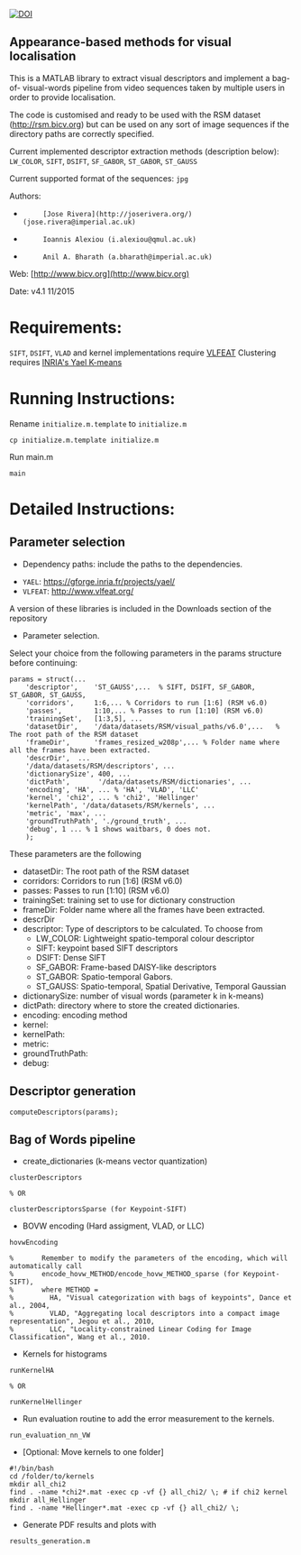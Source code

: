 [![DOI](https://zenodo.org/badge/doi/10.5281/zenodo.33762.svg)](https://zenodo.org/record/33762)
## Appearance-based methods for visual localisation

This is a MATLAB library to extract visual descriptors and implement a bag-of-
visual-words pipeline from video sequences taken by multiple users in order to provide localisation.

The code is customised and ready to be used with the RSM dataset 
(http://rsm.bicv.org) but can be used on any sort of image sequences if the
directory paths are correctly specified.

Current implemented descriptor extraction methods (description below):
`LW_COLOR`, `SIFT`, `DSIFT`, `SF_GABOR`, `ST_GABOR`, `ST_GAUSS`

Current supported format of the sequences: `jpg`

Authors: 

*          [Jose Rivera](http://joserivera.org/) (jose.rivera@imperial.ac.uk)
*          Ioannis Alexiou (i.alexiou@qmul.ac.uk)
*          Anil A. Bharath (a.bharath@imperial.ac.uk)

Web: [http://www.bicv.org](http://www.bicv.org)

Date: v4.1 11/2015

Requirements:
============

`SIFT`, `DSIFT`, `VLAD` and kernel implementations require [VLFEAT](http://www.vlfeat.org/)
Clustering requires [INRIA's Yael K-means](https://gforge.inria.fr/projects/yael/)

Running Instructions:
====================

Rename `initialize.m.template` to `initialize.m`

```
cp initialize.m.template initialize.m
```

Run main.m 

```
main
```

Detailed Instructions:
=====================

Parameter selection
-------------------

*  Dependency paths: include the paths to the dependencies.
- `YAEL`: https://gforge.inria.fr/projects/yael/
- `VLFEAT`: http://www.vlfeat.org/

A version of these libraries is included in the Downloads section of the repository


*  Parameter selection.

Select your choice from the following parameters in the params structure before continuing:


```
params = struct(...
    'descriptor',    'ST_GAUSS',...  % SIFT, DSIFT, SF_GABOR, ST_GABOR, ST_GAUSS,
    'corridors',     1:6,... % Corridors to run [1:6] (RSM v6.0)
    'passes',        1:10,... % Passes to run [1:10] (RSM v6.0)
    'trainingSet',   [1:3,5], ... 
    'datasetDir',    '/data/datasets/RSM/visual_paths/v6.0',...   % The root path of the RSM dataset
    'frameDir',      'frames_resized_w208p',... % Folder name where all the frames have been extracted.
    'descrDir',  ...
    '/data/datasets/RSM/descriptors', ...
    'dictionarySize', 400, ...
    'dictPath',       '/data/datasets/RSM/dictionaries', ...
    'encoding', 'HA', ... % 'HA', 'VLAD', 'LLC'
    'kernel', 'chi2', ... % 'chi2', 'Hellinger'
    'kernelPath', '/data/datasets/RSM/kernels', ...
    'metric', 'max', ...
    'groundTruthPath', './ground_truth', ...
    'debug', 1 ... % 1 shows waitbars, 0 does not.
    );

```

These parameters are the following

* datasetDir: The root path of the RSM dataset
* corridors: Corridors to run [1:6] (RSM v6.0)
* passes: Passes to run [1:10] (RSM v6.0)
* trainingSet: training set to use for dictionary construction
* frameDir: Folder name where all the frames have been extracted.
* descrDir
* descriptor: Type of descriptors to be calculated. To choose from
     - LW_COLOR: Lightweight spatio-temporal colour descriptor
     - SIFT: keypoint based SIFT descriptors
     - DSIFT: Dense SIFT
     - SF_GABOR: Frame-based DAISY-like descriptors
     - ST_GABOR: Spatio-temporal Gabors.
     - ST_GAUSS: Spatio-temporal, Spatial Derivative, Temporal Gaussian
* dictionarySize: number of visual words (parameter k in k-means)
* dictPath: directory where to store the created dictionaries.
* encoding: encoding method
* kernel:
* kernelPath:
* metric:
* groundTruthPath:
* debug:

Descriptor generation
---------------------


```
computeDescriptors(params);
```
Bag of Words pipeline
---------------------

* create_dictionaries (k-means vector quantization)
   
```
clusterDescriptors

% OR

clusterDescriptorsSparse (for Keypoint-SIFT)
```


* BOVW encoding (Hard assigment, VLAD, or LLC)
    
```
hovwEncoding

%       Remember to modify the parameters of the encoding, which will automatically call
%       encode_hovw_METHOD/encode_hovw_METHOD_sparse (for Keypoint-SIFT),
%       where METHOD = 
%         HA, "Visual categorization with bags of keypoints", Dance et al., 2004,
%         VLAD, "Aggregating local descriptors into a compact image representation", Jegou et al., 2010,
%         LLC, "Locality-constrained Linear Coding for Image Classification", Wang et al., 2010.

```
* Kernels for histograms
    
```
runKernelHA

% OR

runKernelHellinger

```

* Run evaluation routine to add the error measurement to the kernels.

```
run_evaluation_nn_VW
```

* [Optional: Move kernels to one folder]

```
#!/bin/bash
cd /folder/to/kernels
mkdir all_chi2
find . -name *chi2*.mat -exec cp -vf {} all_chi2/ \; # if chi2 kernel
mkdir all_Hellinger
find . -name *Hellinger*.mat -exec cp -vf {} all_chi2/ \;
```


* Generate PDF results and plots with 

```
results_generation.m
```

